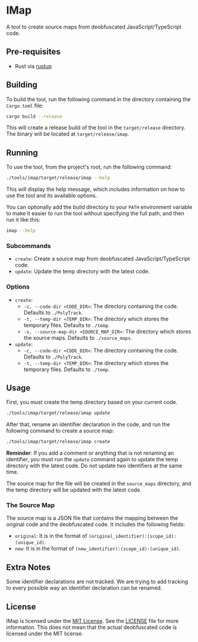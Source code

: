 # IMap

A tool to create source maps from deobfuscated JavaScript/TypeScript code.

## Pre-requisites

- Rust via [rustup](https://rustup.rs/)

## Building

To build the tool, run the following command in the directory containing the `Cargo.toml` file:

```bash
cargo build --release
```

This will create a release build of the tool in the `target/release` directory.
The binary will be located at `target/release/imap`.

## Running

To use the tool, from the project's root, run the following command:

```bash
./tools/imap/target/release/imap --help
```

This will display the help message, which includes information on how to use the tool and its available options.

You can optionally add the build directory to your `PATH` environment variable to make it easier to run the tool without specifying the full path, and then run it like this:

```bash
imap --help
```

### Subcommands

- `create`: Create a source map from deobfuscated JavaScript/TypeScript code.
- `update`: Update the temp directory with the latest code.

### Options

- `create`:
  - `-c, --code-dir <CODE_DIR>`: The directory containing the code. Defaults to `./PolyTrack`.
  - `-t, --temp-dir <TEMP_DIR>`: The directory which stores the temporary files. Defaults to `./temp`.
  - `-s, --source-map-dir <SOURCE_MAP_DIR>`: The directory which stores the source maps. Defaults to `./source_maps`.
- `update`:
  - `-c, --code-dir <CODE_DIR>`: The directory containing the code. Defaults to `./PolyTrack`.
  - `-t, --temp-dir <TEMP_DIR>`: The directory which stores the temporary files. Defaults to `./temp`.

## Usage

First, you must create the temp directory based on your current code.

```bash
./tools/imap/target/release/imap update
```

After that, rename an identifier declaration in the code, and run the following command to create a source map:

```bash
./tools/imap/target/release/imap create
```

**Reminder**: If you add a comment or anything that is not renaming an identifier, you must run the `update` command again to update the temp directory with the latest code. Do not update two identifiers at the same time.

The source map for the file will be created in the `source_maps` directory, and the temp directory will be updated with the latest code.

### The Source Map

The source map is a JSON file that contains the mapping between the original code and the deobfuscated code. It includes the following fields:

- `original`: It is in the format of `(original_identifier):(scope_id):(unique_id)`.
- `new`: It is in the format of `(new_identifier):(scope_id):(unique_id)`.

## Extra Notes

Some identifier declarations are not tracked. We are trying to add tracking to every possible way an identifier declaration can be renamed.

## License

IMap is licensed under the [MIT License](https://opensource.org/licenses/MIT). See the [LICENSE](LICENSE) file for more information. This does not mean that the actual deobfuscated code is licensed under the MIT license.
